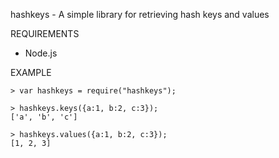 hashkeys - A simple library for retrieving hash keys and values

REQUIREMENTS

 - Node.js

EXAMPLE

	> var hashkeys = require("hashkeys");

	> hashkeys.keys({a:1, b:2, c:3});
	['a', 'b', 'c']

	> hashkeys.values({a:1, b:2, c:3});
	[1, 2, 3]